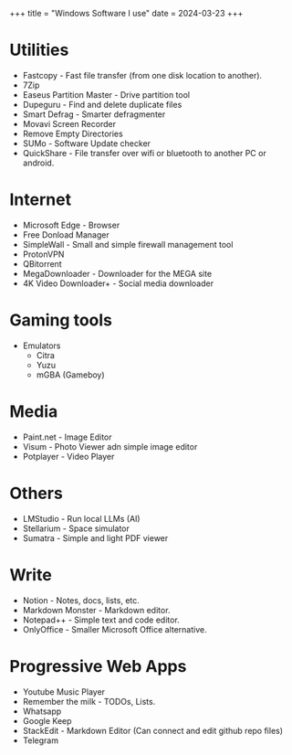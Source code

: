 +++
title = "Windows Software I use"
date = 2024-03-23
+++

# Utilities
- Fastcopy - Fast file transfer (from one disk location to another).
- 7Zip
- Easeus Partition Master - Drive partition tool
- Dupeguru - Find and delete duplicate files
- Smart Defrag - Smarter defragmenter
- Movavi Screen Recorder
- Remove Empty Directories
- SUMo - Software Update checker
- QuickShare - File transfer over wifi or bluetooth to another PC or android.

# Internet
- Microsoft Edge - Browser
- Free Donload Manager
- SimpleWall - Small and simple firewall management tool
- ProtonVPN
- QBitorrent
- MegaDownloader - Downloader for the MEGA site
- 4K Video Downloader+ - Social media downloader

# Gaming tools
- Emulators
	- Citra
	- Yuzu
	- mGBA (Gameboy)

# Media
- Paint.net - Image Editor
- Visum  - Photo Viewer adn simple image editor
- Potplayer - Video Player

# Others
- LMStudio - Run local LLMs (AI)
- Stellarium - Space simulator
- Sumatra - Simple and light PDF viewer

# Write
- Notion - Notes, docs, lists, etc.
- Markdown Monster - Markdown editor.
- Notepad++ - Simple text and code editor.
- OnlyOffice - Smaller Microsoft Office alternative.

# Progressive Web Apps
- Youtube Music Player
- Remember the milk - TODOs, Lists.
- Whatsapp
- Google Keep
- StackEdit - Markdown Editor (Can connect and edit github repo files)
- Telegram